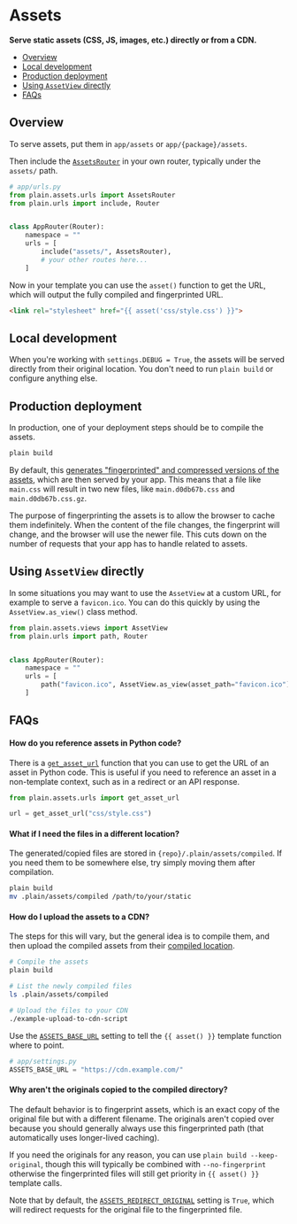 # Assets

**Serve static assets (CSS, JS, images, etc.) directly or from a CDN.**

- [Overview](#overview)
- [Local development](#local-development)
- [Production deployment](#production-deployment)
- [Using `AssetView` directly](#using-assetview-directly)
- [FAQs](#faqs)

## Overview

To serve assets, put them in `app/assets` or `app/{package}/assets`.

Then include the [`AssetsRouter`](./urls.py#AssetsRouter) in your own router, typically under the `assets/` path.

```python
# app/urls.py
from plain.assets.urls import AssetsRouter
from plain.urls import include, Router


class AppRouter(Router):
    namespace = ""
    urls = [
        include("assets/", AssetsRouter),
        # your other routes here...
    ]
```

Now in your template you can use the `asset()` function to get the URL, which will output the fully compiled and fingerprinted URL.

```html
<link rel="stylesheet" href="{{ asset('css/style.css') }}">
```

## Local development

When you're working with `settings.DEBUG = True`, the assets will be served directly from their original location. You don't need to run `plain build` or configure anything else.

## Production deployment

In production, one of your deployment steps should be to compile the assets.

```bash
plain build
```

By default, this [generates "fingerprinted" and compressed versions of the assets](./fingerprints.py#get_file_fingerprint), which are then served by your app. This means that a file like `main.css` will result in two new files, like `main.d0db67b.css` and `main.d0db67b.css.gz`.

The purpose of fingerprinting the assets is to allow the browser to cache them indefinitely. When the content of the file changes, the fingerprint will change, and the browser will use the newer file. This cuts down on the number of requests that your app has to handle related to assets.

## Using `AssetView` directly

In some situations you may want to use the `AssetView` at a custom URL, for example to serve a `favicon.ico`. You can do this quickly by using the `AssetView.as_view()` class method.

```python
from plain.assets.views import AssetView
from plain.urls import path, Router


class AppRouter(Router):
    namespace = ""
    urls = [
        path("favicon.ico", AssetView.as_view(asset_path="favicon.ico")),
    ]
```

## FAQs

#### How do you reference assets in Python code?

There is a [`get_asset_url`](./urls.py#get_asset_url) function that you can use to get the URL of an asset in Python code. This is useful if you need to reference an asset in a non-template context, such as in a redirect or an API response.

```python
from plain.assets.urls import get_asset_url

url = get_asset_url("css/style.css")
```

#### What if I need the files in a different location?

The generated/copied files are stored in `{repo}/.plain/assets/compiled`. If you need them to be somewhere else, try simply moving them after compilation.

```bash
plain build
mv .plain/assets/compiled /path/to/your/static
```

#### How do I upload the assets to a CDN?

The steps for this will vary, but the general idea is to compile them, and then upload the compiled assets from their [compiled location](compile.py#get_compiled_path).

```bash
# Compile the assets
plain build

# List the newly compiled files
ls .plain/assets/compiled

# Upload the files to your CDN
./example-upload-to-cdn-script
```

Use the [`ASSETS_BASE_URL`](../runtime/global_settings.py#ASSETS_BASE_URL) setting to tell the `{{ asset() }}` template function where to point.

```python
# app/settings.py
ASSETS_BASE_URL = "https://cdn.example.com/"
```

#### Why aren't the originals copied to the compiled directory?

The default behavior is to fingerprint assets, which is an exact copy of the original file but with a different filename. The originals aren't copied over because you should generally always use this fingerprinted path (that automatically uses longer-lived caching).

If you need the originals for any reason, you can use `plain build --keep-original`, though this will typically be combined with `--no-fingerprint` otherwise the fingerprinted files will still get priority in `{{ asset() }}` template calls.

Note that by default, the [`ASSETS_REDIRECT_ORIGINAL`](../runtime/global_settings.py#ASSETS_REDIRECT_ORIGINAL) setting is `True`, which will redirect requests for the original file to the fingerprinted file.
